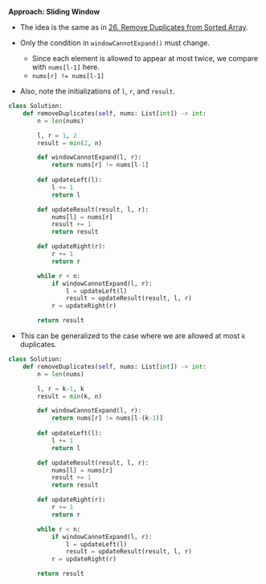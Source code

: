 **Approach: Sliding Window**
* The idea is the same as in [26. Remove Duplicates from Sorted Array](https://leetcode.com/problems/remove-duplicates-from-sorted-array/).
* Only the condition in `windowCannotExpand()` must change.
	* Since each element is allowed to appear at most twice, we compare with `nums[l-1]` here.
	* `nums[r] != nums[l-1]`

* Also, note the initializations of `l`, `r`, and `result`.
```py
class Solution:
    def removeDuplicates(self, nums: List[int]) -> int:
        n = len(nums)        

        l, r = 1, 2
        result = min(2, n)

        def windowCannotExpand(l, r):
            return nums[r] != nums[l-1]
        
        def updateLeft(l):
            l += 1
            return l

        def updateResult(result, l, r):
            nums[l] = nums[r]
            result += 1
            return result

        def updateRight(r):
            r += 1
            return r

        while r < n:
            if windowCannotExpand(l, r):
                l = updateLeft(l)
                result = updateResult(result, l, r)
            r = updateRight(r)

        return result
```

* This can be generalized to the case where we are allowed at most `k` duplicates.
```py
class Solution:
    def removeDuplicates(self, nums: List[int]) -> int:
        n = len(nums)        

        l, r = k-1, k
        result = min(k, n)

        def windowCannotExpand(l, r):
            return nums[r] != nums[l-(k-1)]
        
        def updateLeft(l):
            l += 1
            return l

        def updateResult(result, l, r):
            nums[l] = nums[r]
            result += 1
            return result

        def updateRight(r):
            r += 1
            return r

        while r < n:
            if windowCannotExpand(l, r):
                l = updateLeft(l)
                result = updateResult(result, l, r)
            r = updateRight(r)

        return result
```
